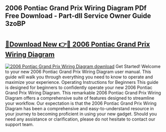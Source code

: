 ## 2006 Pontiac Grand Prix Wiring Diagram PDf Free Download - Part-dll Service Owner Guide 3zoBP

# <h2><a href="http://dft478h.blite.top/?on=2006+Pontiac+Grand+Prix+Wiring+Diagram">🔗Download New 👉🔴 2006 Pontiac Grand Prix Wiring Diagram</a></h2>

[![2006 Pontiac Grand Prix Wiring Diagram download](https://i.imgur.com/lujVjoI.png)](http://dft478h.blite.top/?on=2006+Pontiac+Grand+Prix+Wiring+Diagram)
Get Started! Welcome to your new 2006 Pontiac Grand Prix Wiring Diagram user manual. This guide will walk you through everything you need to know to operate and maximize your experience. Operating Instructions for Beginners This guide is designed for beginners to confidently operate your new 2006 Pontiac Grand Prix Wiring Diagram. This remarkable 2006 Pontiac Grand Prix Wiring Diagram offers a comprehensive suite of features designed to streamline your workflow. Our expectation is that the 2006 Pontiac Grand Prix Wiring Diagram has been a comprehensive and easy-to-understand resource in your journey to becoming proficient in using your new gadget. Should you need any assistance or clarification, please do not hesitate to contact our support team.
